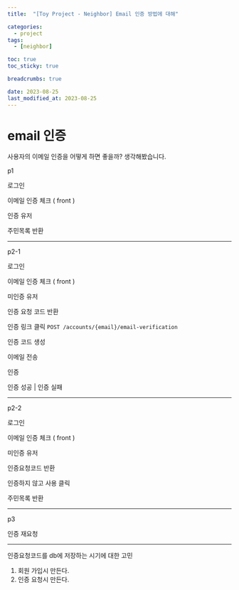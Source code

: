 ```yaml
---
title:  "[Toy Project - Neighbor] Email 인증 방법에 대해"

categories:
  - project
tags:
  - [neighbor]

toc: true
toc_sticky: true

breadcrumbs: true

date: 2023-08-25
last_modified_at: 2023-08-25
---
```



# email 인증

사용자의 이메일 인증을 어떻게 하면 좋을까? 생각해봤습니다.

p1

로그인

이메일 인증 체크 ( front )

인증 유저

주민목록 반환

---

p2-1

로그인

이메일 인증 체크 ( front )

미인증 유저

인증 요청 코드 반환

인증 링크 클릭 `POST /accounts/{email}/email-verification`

인증 코드 생성

이메일 전송

인증

인증 성공 | 인증 실패

---

p2-2

로그인

이메일 인증 체크 ( front )

미인증 유저

인증요청코드 반환

인증하지 않고 사용 클릭

주민목록 반환

---

p3

인증 재요청

---

인증요청코드를 db에 저장하는 시기에 대한 고민

1. 회원 가입시 만든다.
2. 인증 요청시 만든다.